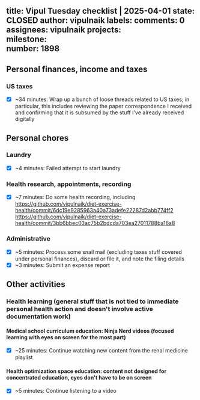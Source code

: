 title:	Vipul Tuesday checklist | 2025-04-01
state:	CLOSED
author:	vipulnaik
labels:	
comments:	0
assignees:	vipulnaik
projects:	
milestone:	
number:	1898
--
## Personal finances, income and taxes

### US taxes

- [x] ~34 minutes: Wrap up a bunch of loose threads related to US taxes; in particular, this includes reviewing the paper correspondence I received and confirming that it is subsumed by the stuff I've already received digitally

## Personal chores

### Laundry

- [x] ~4 minutes: Failed attempt to start laundry

### Health research, appointments, recording

- [x] ~7 minutes: Do some health recording, including https://github.com/vipulnaik/diet-exercise-health/commit/6dc19e9285963a40a73adefe22287d2abb774ff2 https://github.com/vipulnaik/diet-exercise-health/commit/3bb6bbec03ac75b2bdcda703ea27011788ba16a8

### Administrative

- [x] ~5 minutes: Process some snail mail (excluding taxes stuff  covered under personal finances), discard or file it, and note the filing details
- [x] ~3 minutes: Submit an expense report

## Other activities

### Health learning (general stuff that is not tied to immediate personal health action and doesn't involve active documentation work)

#### Medical school curriculum education: Ninja Nerd videos (focused learning with eyes on screen for the most part)

- [x] ~25 minutes: Continue watching new content from the renal medicine playlist

#### Health optimization space education: content not designed for concentrated education, eyes don't have to be on screen

- [x] ~5 minutes: Continue listening to a video
